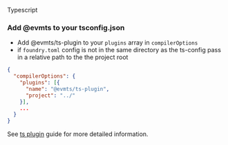 Typescript

### Add @evmts to your tsconfig.json

- Add @evmts/ts-plugin to your `plugins` array in `compilerOptions`
- if `foundry.toml` config is not in the same directory as the ts-config pass in a relative path to the the project root

```json
{
  "compilerOptions": {
    "plugins": [{
      "name": "@evmts/ts-plugin",
      "project": "../"
    }],
    ...
  }
}
```

See [ts plugin](../guide/typescript.md) guide for more detailed information.
